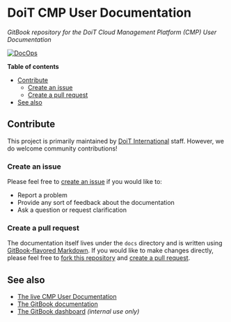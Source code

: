 # DoiT CMP User Documentation

_GitBook repository for the DoiT Cloud Management Platform (CMP) User
Documentation_

[![DocOps][actions-docops-img]][actions-docops]

**Table of contents**

- [Contribute](#contribute)
  - [Create an issue](#create-an-issue)
  - [Create a pull request](#create-a-pull-request)
- [See also](#see-also)

[actions-docops-img]: https://github.com/doitintl/cmp-docs/actions/workflows/docops.yaml/badge.svg
[actions-docops]: https://github.com/doitintl/cmp-docs/actions/workflows/docops.yaml

## Contribute

This project is primarily maintained by [DoiT International][doit-org] staff.
However, we do welcome community contributions!

### Create an issue

Please feel free to [create an issue][issues] if you would like to:

- Report a problem
- Provide any sort of feedback about the documentation
- Ask a question or request clarification

### Create a pull request

The documentation itself lives under the `docs` directory and is written using
[GitBook-flavored Markdown][markdown]. If you would like to make changes
directly, please feel free to [fork this repository][fork] and [create a pull
request][pr].

[doit-org]: https://github.com/doitintl/
[issues]: https://github.com/doitintl/cmp-docs/issues
[markdown]: https://docs.gitbook.com/editing-content/markdown
[fork]: https://docs.github.com/en/get-started/quickstart/fork-a-repo
[pr]: https://docs.github.com/en/github/collaborating-with-pull-requests

## See also

- [The live CMP User Documentation][live-docs]
- [The GitBook documentation][gitbook-docs]
- [The GitBook dashboard][gitbook-dash] _(internal use only)_

[live-docs]: http://help.doit-intl.com/
[gitbook-docs]: https://docs.gitbook.com/
[gitbook-dash]: https://app.gitbook.com/
